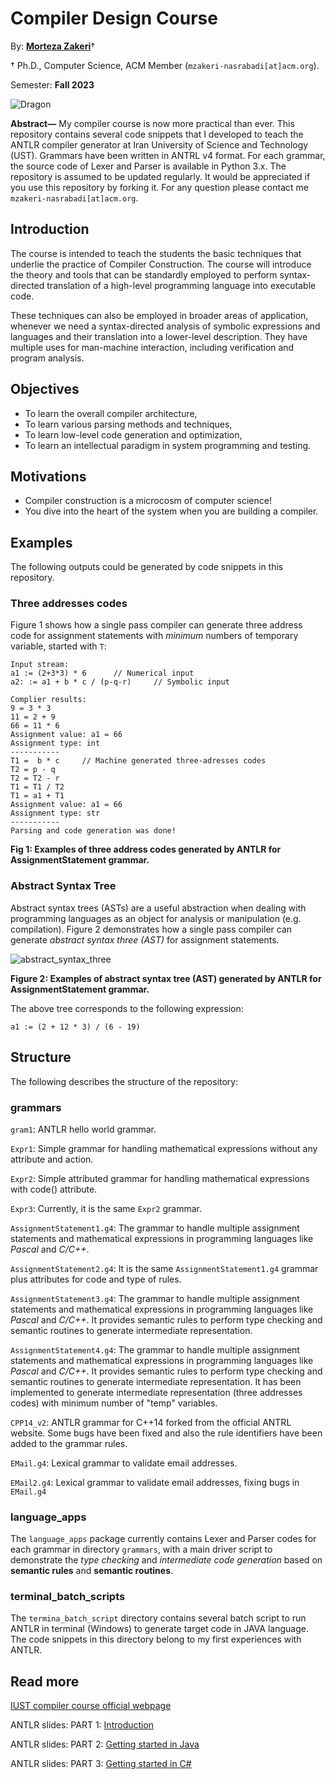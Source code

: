 # Compiler Design Course

By: **[Morteza Zakeri](https://member.acm.org/~mzakeri-nasrabadi)**†

† Ph.D., Computer Science, ACM Member (`mzakeri-nasrabadi[at]acm.org`).

Semester: **Fall 2023**


![Dragon](./figs/compiler_logo2.png)

**Abstract—** My compiler course is now more practical than ever. This repository contains several code snippets that I developed to teach the ANTLR compiler generator at Iran University of Science and Technology (UST). Grammars have been written in ANTRL v4 format. For each grammar, the source code of Lexer and Parser is available in Python 3.x. 
The repository is assumed to be updated regularly. It would be appreciated if you use this repository by forking it. For any question please contact me `mzakeri-nasrabadi[at]acm.org`.


## Introduction
The course is intended to teach the students the basic techniques that underlie the practice of Compiler Construction. The course will introduce the theory and tools that can be standardly employed to perform syntax-directed translation of a high-level programming language into executable code.

These techniques can also be employed in broader areas of application, whenever we need a syntax-directed analysis of symbolic expressions and languages and their translation into a lower-level description. They have multiple uses for man-machine interaction, including verification and program analysis.



## Objectives

* To learn the overall compiler architecture,
* To learn various parsing methods and techniques,
* To learn low-level code generation and optimization,
* To learn an intellectual paradigm in system programming and testing.



## Motivations

* Compiler construction is a microcosm of computer science!
* You dive into the heart of the system when you are building a compiler.



## Examples
The following outputs could be generated by code snippets in this repository.


### Three addresses codes
Figure 1 shows how a single pass compiler can generate three address code for assignment statements with *minimum* numbers of temporary variable, started with `T`:

```
Input stream:
a1 := (2+3*3) * 6      // Numerical input
a2: := a1 + b * c / (p-q-r)     // Symbolic input

Complier results:
9 = 3 * 3
11 = 2 + 9
66 = 11 * 6
Assignment value: a1 = 66
Assignment type: int
-----------
T1 =  b * c     // Machine generated three-adresses codes
T2 = p - q
T2 = T2 - r
T1 = T1 / T2 
T1 = a1 + T1
Assignment value: a1 = 66
Assignment type: str
-----------
Parsing and code generation was done!
```

**Fig 1: Examples of three address codes generated by ANTLR for AssignmentStatement grammar.**



### Abstract Syntax Tree
Abstract syntax trees (ASTs) are a useful abstraction when dealing with programming languages as an object for analysis or manipulation (e.g. compilation).
Figure 2 demonstrates how a single pass compiler can generate *abstract syntax three (AST)* for assignment statements.


![abstract_syntax_three](./figs/ast2gv.png)

**Figure 2: Examples of abstract syntax tree (AST) generated by ANTLR for AssignmentStatement grammar.**

The above tree corresponds to the following expression: 

```a1 := (2 + 12 * 3) / (6 - 19)```


## Structure
The following describes the structure of the repository:

### grammars

`gram1`: ANTLR hello world grammar.

`Expr1`: Simple grammar for handling mathematical expressions without any attribute and action.

`Expr2`: Simple attributed grammar for handling mathematical expressions with code() attribute.
 
`Expr3`: Currently, it is the same `Expr2` grammar.

`AssignmentStatement1.g4`: The grammar to handle multiple assignment statements and mathematical expressions in programming languages like *Pascal* and *C/C++*. 

`AssignmentStatement2.g4`: It is the same `AssignmentStatement1.g4` grammar
plus attributes for code and type of rules.
 
`AssignmentStatement3.g4`: The grammar to handle multiple assignment statements and mathematical expressions in programming languages like *Pascal* and *C/C++*. It provides semantic rules to perform type checking and semantic routines to generate intermediate representation.

`AssignmentStatement4.g4`: The grammar to handle multiple assignment statements and mathematical expressions in programming languages like *Pascal* and *C/C++*. It provides semantic rules to perform type checking and semantic routines to generate intermediate representation. It has been implemented to generate intermediate representation (three addresses codes) with minimum number of "temp" variables. 

`CPP14_v2`: ANTLR grammar for C++14 forked from the official ANTRL website. Some bugs have been fixed and also the rule identifiers have been added to the grammar rules.

`EMail.g4`: Lexical grammar to validate email addresses.

`EMail2.g4`: Lexical grammar to validate email addresses, fixing bugs in `EMail.g4`



### language_apps

The `language_apps` package currently contains Lexer and Parser codes for each grammar in directory `grammars`, with a main driver script to demonstrate the *type checking* and *intermediate code generation* based on **semantic rules** and **semantic routines**. 

### terminal_batch_scripts

The `termina_batch_script` directory contains several batch script to run ANTLR in terminal (Windows) to generate target code in JAVA language.
The code snippets in this directory belong to my first experiences with ANTLR. 
 

## Read more
[IUST compiler course official webpage](http://parsa.iust.ac.ir/courses/compilers/)


ANTLR slides: PART 1: [Introduction](http://parsa.iust.ac.ir/download_center/courses_material/compilers/slides/ANTLR_part1_introduction.pdf)

ANTLR slides: PART 2: [Getting started in Java](http://parsa.iust.ac.ir/download_center/courses_material/compilers/slides/ANTLR_part2_getting_started_in_Java.pdf)

ANTLR slides: PART 3: [Getting started in C#](http://parsa.iust.ac.ir/download_center/courses_material/compilers/slides/ANTLR_part3_getting_started_in_CSharp.pdf)




 